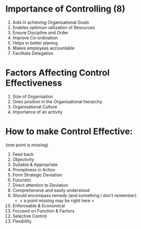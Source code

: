 # Importance of Controlling (8)

1. Aids in achieving Organisational Goals
1. Enables optimum utilization of Resources
1. Ensure Discipline and Order
1. Improve Co-ordination
1. Helps in better planing
1. Makes employees accountable
1. Facilitate Delegation

# Factors Affecting Control Effectiveness

1. Size of Organisation
1. Ones position in the Organisational hierarchy
1. Organisational Culture
1. Importance of an activity

# How to make Control Effective:

(one point is missing)

1. Feed back
1. Objectivity
1. Suitable & Appropriate
1. Promptness in Action
1. Form Strategic Deviation
1. Futuristic
1. Direct attention to Deviation
1. Comprehensive and easily understood
1. Should encompass remedy (and something I don't remember)
	+ < a point missing may be right here >
1. Enforceable & Economical
1. Focused on Function & Factors
1. Selective Control
1. Flexibility

